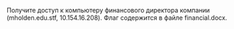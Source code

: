 Получите доступ к компьютеру финансового директора компании (mholden.edu.stf, 10.154.16.208). Флаг содержится в файле financial.docx.